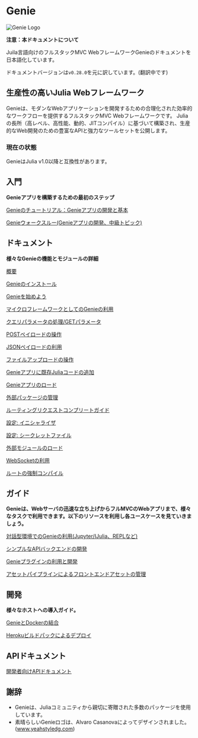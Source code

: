 # Genie

![Genie Logo](content/img/genie_logo.png)

**注意：本ドキュメントについて**

Juila言語向けのフルスタックMVC WebフレームワークGenieのドキュメントを日本語化しています。

ドキュメントバージョンは`v0.28.0`を元に訳しています。(翻訳中です)


## 生産性の高いJulia Webフレームワーク

Genieは、モダンなWebアプリケーションを開発するための合理化された効率的なワークフローを提供するフルスタックMVC Webフレームワークです。 Juliaの長所（高レベル、高性能、動的、JITコンパイル）に基づいて構築され、生産的なWeb開発のための豊富なAPIと強力なツールセットを公開します。

### 現在の状態

GenieはJulia v1.0以降と互換性があります。

## 入門

**Genieアプリを構築するための最初のステップ**

[Genieのチュートリアル：Genieアプリの開発と基本](ja/guides/Working_With_Genie_Apps.md)

[Genieウォークスルー(Genieアプリの開発、中級トピック)](ja/guides/Working_With_Genie_Apps_Intermediary_Topics.md)

## ドキュメント

**様々なGenieの機能とモジュールの詳細**

[概要](ja/documentation/1--Overview.md)

[Genieのインストール](ja/documentation/2--Installing_Genie.md)

[Genieを始めよう](ja/documentation/3--Getting_Started.md)

[マイクロフレームワークとしてのGenieの利用](ja/documentation/4--Developing_Web_Services.md)

[クエリパラメータの処理/GETパラメータ](ja/documentation/5--Handling_Query_Params.md)

[POSTペイロードの操作](ja/documentation/6--Working_with_POST_Payloads.md)

[JSONペイロードの利用](ja/documentation/7--Using_JSON_Payloads.md)

[ファイルアップロードの操作](ja/documentation/8--Handling_File_Uploads.md)

[Genieアプリに既存Juliaコードの追加](ja/documentation/9--Publishing_Your_Julia_Code_Online_With_Genie_Apps.md)

[Genieアプリのロード](ja/documentation/10--Loading_Genie_Apps.md)

[外部パッケージの管理](ja/documentation/11--Managing_External_Packages.md)

[ルーティングリクエストコンプリートガイド](ja/documentation/12--Advanced_Routing_Techniques.md)

[設定: イニシャライザ](ja/documentation/13--Initializers.md)

[設定: シークレットファイル](ja/documentation/14--The_Secrets_File.md)

[外部モジュールのロード](ja/documentation/15--The_Lib_Folder.md)

[WebSocketの利用](ja/documentation/17--Working_with_Web_Sockets.md)

[ルートの強制コンパイル](ja/documentation/80--Force_Compiling_Routes.md)

## ガイド

**Genieは、Webサーバの迅速な立ち上げからフルMVCのWebアプリまで、様々なタスクで利用できます。以下のリソースを利用し各ユースケースを見ていきましょう。**

[対話型環境でのGenieの利用(Jupyter/IJulia、REPLなど)](ja/guides/Interactive_environment.md)

[シンプルなAPIバックエンドの開発](ja/guides/Simple_API_backend.md)

[Genieプラグインの利用と開発](ja/guides/Genie_Plugins.md)

[アセットパイプラインによるフロントエンドアセットの管理](ja/guides/Frontend_assets.md)

## 開発

**様々なホストへの導入ガイド。**

[GenieとDockerの結合](ja/documentation/16--Using_Genie_With_Docker.md)

[Herokuビルドパックによるデプロイ](ja/documentation/90--Deploying_With_Heroku_Buildpacks.md)

## APIドキュメント

[開発者向けAPIドキュメント](ja/documentation/API)

## 謝辞

* Genieは、Juliaコミュニティから親切に寄贈された多数のパッケージを使用しています。
* 素晴らしいGenieロゴは、Alvaro Casanovaによってデザインされました。(www.yeahstyledg.com)
